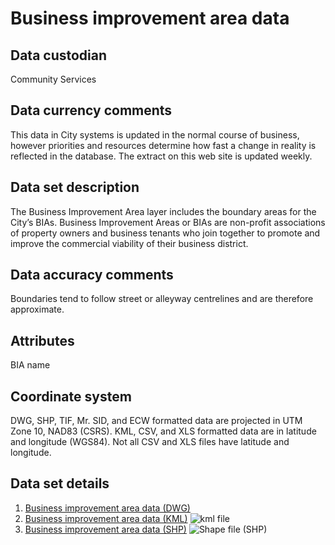 # Business improvement area data 
## Data custodian
Community Services

## Data currency comments
This data in City systems is updated in the normal course of business, however
priorities and resources determine how fast a change in reality is reflected
in the database. The extract on this web site is updated weekly.

##  Data set description
The Business Improvement Area layer includes the boundary areas for the City’s
BIAs. Business Improvement Areas or BIAs are non-profit associations of
property owners and business tenants who join together to promote and improve
the commercial viability of their business district.

## Data accuracy comments
Boundaries tend to follow street or alleyway centrelines and are therefore
approximate.

## Attributes
BIA name

## Coordinate system
DWG, SHP, TIF, Mr. SID, and ECW formatted data are projected in UTM Zone 10,
NAD83 (CSRS). KML, CSV, and XLS formatted data are in latitude and longitude
(WGS84). Not all CSV and XLS files have latitude and longitude.

## Data set details
  1. [Business improvement area data (DWG)](ftp://webftp.vancouver.ca/OpenData/dwg/business_improvement_areas.dwg)
  2. [Business improvement area data (KML)](../download/kml/business_improvement_areas.kmz) ![kml file](../images/Icon_kml.gif)
  3. [Business improvement area data (SHP)](ftp://webftp.vancouver.ca/OpenData/shape/business_improvement_areas_shp.zip) ![Shape file \(SHP\)](../images/icon_shape.jpg)

